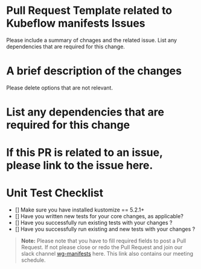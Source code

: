 # Pull Request Template related to Kubeflow manifests Issues

Please include a summary of chnages and the related issue. List any dependencies that are required for this change.


# A brief description of the changes


Please delete options that are not relevant.


# List any dependencies that are required for this change

# If this PR is related to an issue, please link to the issue here.


  
# Unit Test Checklist
  
  - [] Make sure you have installed kustomize == 5.2.1+     
  - [] Have you written new tests for your core changes, as applicable?      
  - [] Have you successfully run existing tests with your changes ?    
  - [] Have you successfully run existing and new tests with your changes ?
        
 
> **Note:** Please note that you have to fill required fields to post a Pull Request.
If not please close or redo the Pull Request and join our slack channel [wg-manifests](https://www.kubeflow.org/docs/about/community/) here. This link also contains our meeting schedule.
  